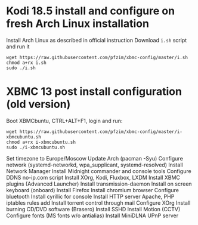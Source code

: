 # Kodi 18.5 install and configure on fresh Arch Linux installation

Install Arch Linux as described in official instruction
Download `i.sh` script and run it
```
wget https://raw.githubusercontent.com/pfzim/xbmc-config/master/i.sh
chmod a+rx i.sh
sudo ./i.sh
```

# XBMC 13 post install configuration (old version)

Boot XBMCbuntu, CTRL+ALT+F1, login and run:
```
wget https://raw.githubusercontent.com/pfzim/xbmc-config/master/i-xbmcubuntu.sh
chmod a+rx i-xbmcubuntu.sh
sudo ./i-xbmcubuntu.sh
```

Set timezone to Europe/Moscow
Update Arch (pacman -Syu)
Configure network (systemd-networkd, wpa_supplicant, systemd-resolved)
Install Network Manager
Install Midnight commander and console tools
Configure DDNS no-ip.com script
Install XOrg, Kodi, Fluxbox, LXDM
Install XBMC plugins (Advanced Launcher)
Install transmission-daemon
Install on screen keyboard (onboard)
Install Firefox
Install chromium browser
Configure bluetooth
Install cyrillic for console
Install HTTP server Apache, PHP
iptables rules add
Install torrent control through mail
Configure XOrg
Install burning CD/DVD software (Brasero)
Install SSHD
Install Motion (CCTV)
Configure fonts (MS fonts w/o antialias)
Install MiniDLNA UPnP server
